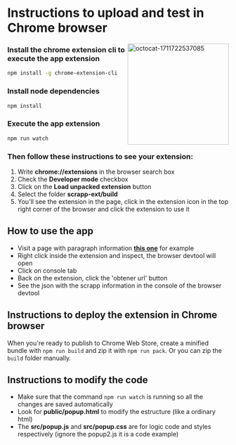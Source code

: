 # Instructions to upload and test in Chrome browser

 <!-- El siguiente código HTML insertará la imagen y establecerá su tamaño -->
<img align='right'  src="![Seleccionado mayo 07 2024 17:26:27](https://github.com/Jacobo0312/hg-0-ai-assignment/assets/39041288/87d319e1-3446-4c08-9e0c-1699f6b19605)
 " alt="octocat-1711722537085" width="230" > 



### Install the chrome extension cli to execute the app extension

```sh
npm install -g chrome-extension-cli
```

### Install node dependencies

```sh
npm install
```

### Execute the app extension

```sh
npm run watch
```

### Then follow these instructions to see your extension:
1. Write **chrome://extensions** in the browser search box
2. Check the **Developer mode** checkbox
3. Click on the **Load unpacked extension** button
4. Select the folder **scrapp-ext/build**
5. You'll see the extension in the page, click in the extension icon in the top right corner of the browser and click the extension to use it

## How to use the app
- Visit a page with paragraph information **[this one](https://www.nytimes.com/2024/04/19/us/politics/rfk-biden-trump-michigan.html)** for example
- Right click inside the extension and inspect, the browser devtool will open
- Click on console tab
- Back on the extension, click the 'obtener url' button
- See the json with the scrapp information in the console of the browser devtool

## Instructions to deploy the extension in Chrome browser

When you're ready to publish to Chrome Web Store, create a minified bundle with `npm run build` and zip it with `npm run pack`.
Or you can zip the `build` folder manually.

## Instructions to modify the code
- Make sure that the command `npm run watch` is running so all the changes are saved automatically
- Look for **public/popup.html** to modify the estructure (like a ordinary html)
- The **src/popup.js** and **src/popup.css** are for logic code and styles respectively (ignore the popup2.js it is a code example)

